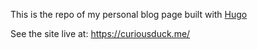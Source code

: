 This is the repo of my personal blog page built with <a href="https://gohugo.io/">Hugo</a>

See the site live at: https://curiousduck.me/
